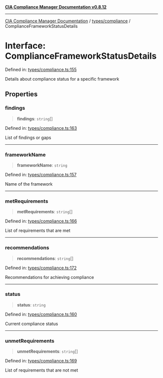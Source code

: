 [**CIA Compliance Manager Documentation v0.8.12**](../../../README.md)

***

[CIA Compliance Manager Documentation](../../../modules.md) / [types/compliance](../README.md) / ComplianceFrameworkStatusDetails

# Interface: ComplianceFrameworkStatusDetails

Defined in: [types/compliance.ts:155](https://github.com/Hack23/cia-compliance-manager/blob/e7811142a771ec75716a7ce3a0d60f18cb91cd06/src/types/compliance.ts#L155)

Details about compliance status for a specific framework

## Properties

### findings

> **findings**: `string`[]

Defined in: [types/compliance.ts:163](https://github.com/Hack23/cia-compliance-manager/blob/e7811142a771ec75716a7ce3a0d60f18cb91cd06/src/types/compliance.ts#L163)

List of findings or gaps

***

### frameworkName

> **frameworkName**: `string`

Defined in: [types/compliance.ts:157](https://github.com/Hack23/cia-compliance-manager/blob/e7811142a771ec75716a7ce3a0d60f18cb91cd06/src/types/compliance.ts#L157)

Name of the framework

***

### metRequirements

> **metRequirements**: `string`[]

Defined in: [types/compliance.ts:166](https://github.com/Hack23/cia-compliance-manager/blob/e7811142a771ec75716a7ce3a0d60f18cb91cd06/src/types/compliance.ts#L166)

List of requirements that are met

***

### recommendations

> **recommendations**: `string`[]

Defined in: [types/compliance.ts:172](https://github.com/Hack23/cia-compliance-manager/blob/e7811142a771ec75716a7ce3a0d60f18cb91cd06/src/types/compliance.ts#L172)

Recommendations for achieving compliance

***

### status

> **status**: `string`

Defined in: [types/compliance.ts:160](https://github.com/Hack23/cia-compliance-manager/blob/e7811142a771ec75716a7ce3a0d60f18cb91cd06/src/types/compliance.ts#L160)

Current compliance status

***

### unmetRequirements

> **unmetRequirements**: `string`[]

Defined in: [types/compliance.ts:169](https://github.com/Hack23/cia-compliance-manager/blob/e7811142a771ec75716a7ce3a0d60f18cb91cd06/src/types/compliance.ts#L169)

List of requirements that are not met
